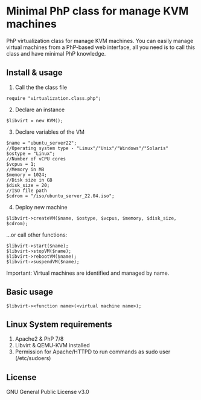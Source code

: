# Minimal PhP class for manage KVM machines
PhP virtualization class for manage KVM machines. You can easily manage virtual machines from a PhP-based web interface, all you need is to call this class and have minimal PhP knowledge.

## Install & usage
1. Call the the class file
```
require "virtualization.class.php";
```

2. Declare an instance
```
$libvirt = new KVM();
```

3. Declare variables of the VM
```
$name = "ubuntu_server22"; 
//Operating system type - "Linux"/"Unix"/"Windows"/"Solaris"
$ostype = "Linux"; 
//Number of vCPU cores
$vcpus = 1;
//Memory in MB 
$memory = 1024; 
//Disk size in GB
$disk_size = 20; 
//ISO file path
$cdrom = "/iso/ubuntu_server_22.04.iso"; 
```


4. Deploy new machine
```
$libvirt->createVM($name, $ostype, $vcpus, $memory, $disk_size, $cdrom);
```
...or call other functions:

```
$libvirt->start($name);
$libvirt->stopVM($name);
$libvirt->rebootVM($name);
$libvirt->suspendVM($name);
```

Important: Virtual machines are identified and managed by name.

## Basic usage
```
$libvirt-><function name>(<virtual machine name>);
```

## Linux System requirements

1. Apache2 & PhP 7/8
2. Libvirt & QEMU-KVM installed 
3. Permission for Apache/HTTPD to run commands as sudo user (/etc/sudoers)

## License
GNU General Public License v3.0
